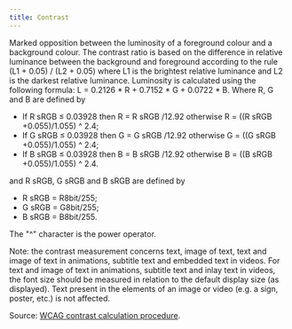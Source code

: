```yaml
---
title: Contrast
---
```


Marked opposition between the luminosity of a foreground colour and a background colour.
The contrast ratio is based on the difference in relative luminance between the background and foreground according to the rule
(L1 + 0.05) / (L2 + 0.05) where L1 is the brightest relative luminance and L2 is the darkest relative luminance. Luminosity is calculated using the following formula: L = 0.2126 \* R + 0.7152 \* G + 0.0722 \* B. Where R, G and B are defined by

- If R sRGB ≤ 0.03928 then R = R sRGB /12.92 otherwise R = ((R sRGB +0.055)/1.055) ^ 2.4;
- If G sRGB ≤ 0.03928 then G = G sRGB /12.92 otherwise G = ((G sRGB +0.055)/1.055) ^ 2.4;
- If B sRGB ≤ 0.03928 then B = B sRGB /12.92 otherwise B = ((B sRGB +0.055)/1.055) ^ 2.4.

and R sRGB, G sRGB and B sRGB are defined by

- R sRGB = R8bit/255;
- G sRGB = G8bit/255;
- B sRGB = B8bit/255.

The "^" character is the power operator.

Note: the contrast measurement concerns text, image of text, text and image of text in animations, subtitle text and embedded text in videos. For text and image of text in animations, subtitle text and inlay text in videos, the font size should be measured in relation to the default display size (as displayed). Text present in the elements of an image or video (e.g. a sign, poster, etc.) is not affected.

Source: [WCAG contrast calculation procedure](https://www.w3.org/WAI/WCAG21/Techniques/general/G18#procedure).
